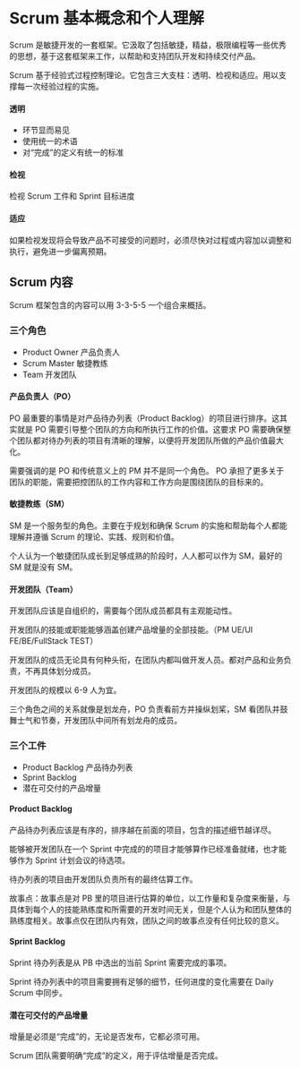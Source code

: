 # Scrum 基本概念和个人理解

Scrum 是敏捷开发的一套框架。它汲取了包括敏捷，精益，极限编程等一些优秀的思想，基于这套框架来工作，以帮助和支持团队开发和持续交付产品。

Scrum 基于经验式过程控制理论。它包含三大支柱：透明、检视和适应。用以支撑每一次经验过程的实施。

#### 透明

- 环节显而易见
- 使用统一的术语
- 对“完成”的定义有统一的标准

#### 检视

检视 Scrum 工件和 Sprint 目标进度

#### 适应

如果检视发现将会导致产品不可接受的问题时，必须尽快对过程或内容加以调整和执行，避免进一步偏离预期。

## Scrum 内容

Scrum 框架包含的内容可以用 3-3-5-5 一个组合来概括。

### 三个角色

- Product Owner 产品负责人
- Scrum Master 敏捷教练
- Team 开发团队

#### 产品负责人（PO）

PO 最重要的事情是对产品待办列表（Product Backlog）的项目进行排序。这其实就是 PO 需要引导整个团队的方向和所执行工作的价值。这要求 PO 需要确保整个团队都对待办列表的项目有清晰的理解，以便将开发团队所做的产品价值最大化。

需要强调的是 PO 和传统意义上的 PM 并不是同一个角色。 PO 承担了更多关于团队的职能，需要把控团队的工作内容和工作方向是围绕团队的目标来的。

#### 敏捷教练（SM）

SM 是一个服务型的角色。主要在于规划和确保 Scrum 的实施和帮助每个人都能理解并遵循 Scrum 的理论、实践、规则和价值。

个人认为一个敏捷团队成长到足够成熟的阶段时，人人都可以作为 SM，最好的 SM 就是没有 SM。

#### 开发团队（Team）

开发团队应该是自组织的，需要每个团队成员都具有主观能动性。

开发团队的技能或职能能够涵盖创建产品增量的全部技能。（PM UE/UI FE/BE/FullStack TEST）

开发团队的成员无论具有何种头衔，在团队内都叫做开发人员。都对产品和业务负责，不再具体划分成员。

开发团队的规模以 6-9 人为宜。

三个角色之间的关系就像是划龙舟，PO 负责看前方并操纵划桨，SM 看团队并鼓舞士气和节奏，开发团队中间所有划龙舟的成员。

### 三个工件

- Product Backlog 产品待办列表
- Sprint Backlog 
- 潜在可交付的产品增量

#### Product Backlog

产品待办列表应该是有序的，排序越在前面的项目，包含的描述细节越详尽。

能够被开发团队在一个 Sprint 中完成的的项目才能够算作已经准备就绪，也才能够作为 Sprint 计划会议的待选项。

待办列表的项目由开发团队负责所有的最终估算工作。

故事点：故事点是对 PB 里的项目进行估算的单位，以工作量和复杂度来衡量，与具体到每个人的技能熟练度和所需要的开发时间无关，但是个人认为和团队整体的熟练度相关。故事点仅在团队内有效，团队之间的故事点没有任何比较的意义。

#### Sprint Backlog

Sprint 待办列表是从 PB 中选出的当前 Sprint 需要完成的事项。

Sprint 待办列表中的项目需要拥有足够的细节，任何进度的变化需要在 Daily Scrum 中同步。

#### 潜在可交付的产品增量

增量是必须是“完成”的，无论是否发布，它都必须可用。

Scrum 团队需要明确“完成”的定义，用于评估增量是否完成。


